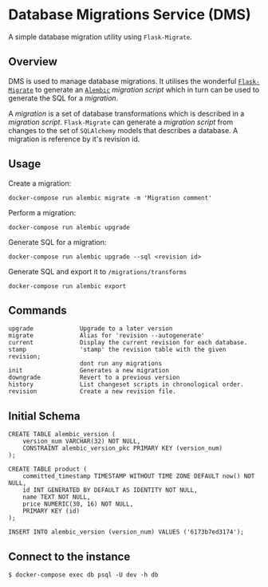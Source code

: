 # Database Migrations Service (DMS)

A simple database migration utility using `Flask-Migrate`.

## Overview

DMS is used to manage database migrations. It utilises the wonderful [`Flask-Migrate`](https://github.com/miguelgrinberg/Flask-Migrate) to generate an [`Alembic`](https://github.com/zzzeek/alembic) _migration script_ which in turn can be used to generate the SQL for a _migration_.

A _migration_ is a set of database transformations which is described in a _migration script_. `Flask-Migrate` can generate a _migration script_ from changes to the set of `SQLAlchemy` models that describes a database. A migration is reference by it's revision id.

## Usage

Create a migration:

    docker-compose run alembic migrate -m 'Migration comment'

Perform a migration:

    docker-compose run alembic upgrade

Generate SQL for a migration:

    docker-compose run alembic upgrade --sql <revision id>

Generate SQL and export it to `/migrations/transforms`

    docker-compose run alembic export

## Commands

    upgrade             Upgrade to a later version
    migrate             Alias for 'revision --autogenerate'
    current             Display the current revision for each database.
    stamp               'stamp' the revision table with the given revision;
                        dont run any migrations
    init                Generates a new migration
    downgrade           Revert to a previous version
    history             List changeset scripts in chronological order.
    revision            Create a new revision file.


## Initial Schema

    CREATE TABLE alembic_version (
        version_num VARCHAR(32) NOT NULL,
        CONSTRAINT alembic_version_pkc PRIMARY KEY (version_num)
    );

    CREATE TABLE product (
        committed_timestamp TIMESTAMP WITHOUT TIME ZONE DEFAULT now() NOT NULL,
        id INT GENERATED BY DEFAULT AS IDENTITY NOT NULL,
        name TEXT NOT NULL,
        price NUMERIC(30, 16) NOT NULL,
        PRIMARY KEY (id)
    );

    INSERT INTO alembic_version (version_num) VALUES ('6173b7ed3174');

## Connect to the instance

    $ docker-compose exec db psql -U dev -h db
